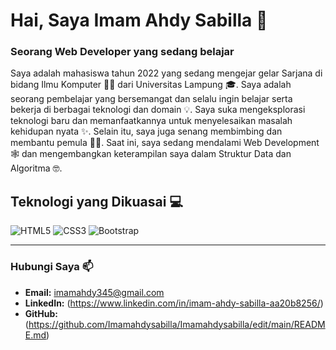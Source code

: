 # Hai, Saya Imam Ahdy Sabilla 👋
### Seorang Web Developer yang sedang belajar

Saya adalah mahasiswa tahun 2022 yang sedang mengejar gelar Sarjana di bidang Ilmu Komputer 🧑‍🎓 dari Universitas Lampung 🎓. Saya adalah seorang pembelajar yang bersemangat dan selalu ingin belajar serta bekerja di berbagai teknologi dan domain 💡. Saya suka mengeksplorasi teknologi baru dan memanfaatkannya untuk menyelesaikan masalah kehidupan nyata ✨. Selain itu, saya juga senang membimbing dan membantu pemula 👨‍💻. Saat ini, saya sedang mendalami Web Development 🕸️ dan mengembangkan keterampilan saya dalam Struktur Data dan Algoritma 🤓.

## Teknologi yang Dikuasai 💻

![HTML5](https://img.shields.io/badge/-HTML5-E34F26?style=flat&logo=html5&logoColor=white)
![CSS3](https://img.shields.io/badge/-CSS3-1572B6?style=flat&logo=css3)
![Bootstrap](https://img.shields.io/badge/-Bootstrap-563D7C?style=flat&logo=bootstrap)





---

### Hubungi Saya 📫
- **Email:** [imamahdy345@gmail.com](mailto:imamahdy345@gmail.com)
- **LinkedIn:** (https://www.linkedin.com/in/imam-ahdy-sabilla-aa20b8256/)
- **GitHub:** (https://github.com/Imamahdysabilla/Imamahdysabilla/edit/main/README.md)

